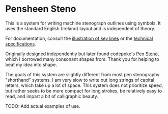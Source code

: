 # Pensheen Steno

This is a system for writing machine stenograph outlines using symbols. It uses the standard English (Ireland) layout and is independent of theory.

For documentation, consult the [illustration of key lines](./key_lines.pdf) or the [technical specifications](./spec.md).

Originally designed independently but later found codepoke's [Pen Steno](http://plover.stenoknight.com/2018/12/using-machine-stenography-in-pen.html), which I borrowed many consonant shapes from. Thank you for helping to beat my idea into shape.

The goals of this system are slightly different from most pen stenography "shorthand" systems. I am very slow to write out long strings of capital letters, which take up a lot of space. This system does not prioritize speed, but rather seeks to be more compact for long strokes, be relatively easy to read, and impart a bit of calligraphic beauty. 

TODO: Add actual examples of use.
